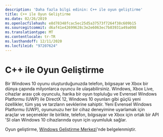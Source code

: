 ```yaml
---
description: 'Daha fazla bilgi edinin: C++ ile oyun geliştirme'
title: C++ ile Oyun Geliştirme
ms.date: 02/26/2019
ms.openlocfilehash: e8d78348fcac5ec25d5a37573f7264f38c609b15
ms.sourcegitcommit: d6af41e42699628c3e2e6063ec7b03931a49a098
ms.translationtype: MT
ms.contentlocale: tr-TR
ms.lasthandoff: 12/11/2020
ms.locfileid: "97207624"
---
```

# <a name="game-development-with-c"></a>C++ ile Oyun Geliştirme

Bir Windows 10 oyunu oluşturduğunuzda telefon, bılgısayar ve Xbox bir dünya çapında milyonlarca oyuncu ile ulaşabilirsiniz. Windows, Xbox Live, cihazlar arası çok oyunculu, harika bir oyun topluluğu ve Evrensel Windows Platformu (UWP) ile DirectX 12, Windows 10 oyunları gibi güçlü yeni özellikler, tüm yaş ve tarzların sevklerine sahiptir. Yeni Evrensel Windows Platformu (UWP), oyununuzu her bir cihaz deneyimine uyarlamak için araçlar ve seçenekler ile birlikte, telefon, bılgısayar ve Xbox için ortak bir API 'SI olan Windows 10 cihazlarında oyun için uyumluluk sağlar.

Oyun geliştirme, [Windows Geliştirme Merkezi](/windows/uwp/gaming/getting-started)'nde belgelenmiştir.
